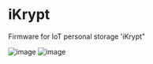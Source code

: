 # iKrypt
Firmware for IoT personal storage 'iKrypt"

![image](https://github.com/flensimdotcore/iKrypt/assets/62958741/c528ac5d-5f66-45f7-b2fd-604579db1a73)
![image](https://github.com/flensimdotcore/iKrypt/assets/62958741/781a6db6-31fc-450f-8887-909061d63453)
